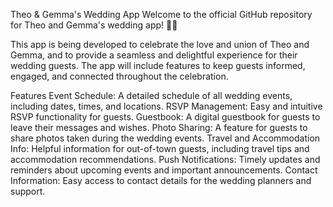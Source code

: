 Theo & Gemma's Wedding App
Welcome to the official GitHub repository for Theo and Gemma's wedding app! 🎉💍

This app is being developed to celebrate the love and union of Theo and Gemma, and to provide a seamless and delightful experience for their wedding guests. The app will include features to keep guests informed, engaged, and connected throughout the celebration.

Features
Event Schedule: A detailed schedule of all wedding events, including dates, times, and locations.
RSVP Management: Easy and intuitive RSVP functionality for guests.
Guestbook: A digital guestbook for guests to leave their messages and wishes.
Photo Sharing: A feature for guests to share photos taken during the wedding events.
Travel and Accommodation Info: Helpful information for out-of-town guests, including travel tips and accommodation recommendations.
Push Notifications: Timely updates and reminders about upcoming events and important announcements.
Contact Information: Easy access to contact details for the wedding planners and support.
